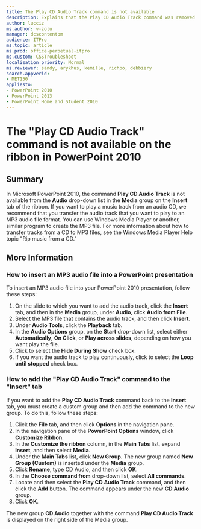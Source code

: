 ```yaml
---
title: The Play CD Audio Track command is not available
description: Explains that the Play CD Audio Track command was removed from the Audio drop-down list on the Ribbon in PowerPoint 2010. We recommend that you transfer the CD tracks to a MP3 file for playback in PowerPoint 2010. The command Play CD Audio Track is still available by customizing the ribbon.
author: lucciz
ms.author: v-zolu
manager: dcscontentpm
audience: ITPro 
ms.topic: article 
ms.prod: office-perpetual-itpro
ms.custom: CSSTroubleshoot
localization_priority: Normal
ms.reviewer: sandy, arykhus, kemille, richpo, debbiery
search.appverid: 
- MET150
appliesto:
- PowerPoint 2010
- PowerPoint 2013
- PowerPoint Home and Student 2010
---
```


# The "Play CD Audio Track" command is not available on the ribbon in PowerPoint 2010

##  Summary

In Microsoft PowerPoint 2010, the command **Play CD Audio Track** is not available from the **Audio** drop-down list in the **Media** group on the **Insert** tab of the ribbon. If you want to play a music track from an audio CD, we recommend that you transfer the audio track that you want to play to an MP3 audio file format. You can use Windows Media Player or another, similar program to create the MP3 file. For more information about how to transfer tracks from a CD to MP3 files, see the Windows Media Player Help topic "Rip music from a CD."

##  More Information

### How to insert an MP3 audio file into a PowerPoint presentation
To insert an MP3 audio file into your PowerPoint 2010 presentation, follow these steps:

1. On the slide to which you want to add the audio track, click the **Insert** tab, and then in the **Media** group, under **Audio**, click **Audio from File**.    
2. Select the MP3 file that contains the audio track, and then click **Insert**.    
3. Under **Audio Tools**, click the **Playback** tab.   
4. In the **Audio Options** group, on the **Start** drop-down list, select either **Automatically**, **On Click**, or **Play across slides**, depending on how you want play the file.   
5. Click to select the **Hide During Show** check box.   
6. If you want the audio track to play continuously, click to select the **Loop until stopped** check box.   

### How to add the "Play CD Audio Track" command to the "Insert" tab
If you want to add the **Play CD Audio Track** command back to the **Insert** tab, you must create a custom group and then add the command to the new group. To do this, follow these steps:

1. Click the **File** tab, and then click **Options** in the navigation pane. 
2. In the navigation pane of the **PowerPoint Options** window, click **Customize Ribbon**.   
3. In the **Customize the ribbon** column, in the **Main Tabs** list, expand **Insert**, and then select **Media**.   
4. Under the **Main Tabs** list, click **New Group**. The new group named **New Group (Custom)** is inserted under the **Media** group.   
5. Click **Rename**, type CD Audio, and then click **OK**.   
6. In the **Choose command from** drop-down list, select **All commands**.   
7. Locate and then select the **Play CD Audio Track** command, and then click the **Add** button. The command appears under the new **CD Audio** group.   
8. Click **OK**.   

The new group **CD Audio** together with the command **Play CD Audio Track** is displayed on the right side of the Media group.

